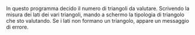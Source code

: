 In questo programma decido il numero di triangoli da valutare.
Scrivendo la misura dei lati dei vari triangoli, mando a schermo la tipologia di triangolo che sto valutando.
Se i lati non formano un triangolo, appare un messaggio di errore. 

